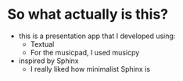 # So what actually is this?

- this is a presentation app that I developed using:
    - Textual
    - For the musicpad, I used musicpy
- inspired by Sphinx
    - I really liked how minimalist Sphinx is
